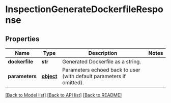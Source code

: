 # InspectionGenerateDockerfileResponse

## Properties
Name | Type | Description | Notes
------------ | ------------- | ------------- | -------------
**dockerfile** | **str** | Generated Dockerfile as a string. | 
**parameters** | [**object**](.md) | Parameters echoed back to user (with default parameters if omitted).  | 

[[Back to Model list]](../README.md#documentation-for-models) [[Back to API list]](../README.md#documentation-for-api-endpoints) [[Back to README]](../README.md)


